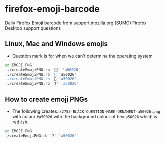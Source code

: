 # firefox-emoji-barcode
Daily Firefox Emoji barcode from support.mozilla.org (SUMO) Firefox Desktop support questions

## Linux, Mac and Windows emojis

* Question mark is for when we can't determine the operating system
```bash
cd EMOJI_PNG
../createEmojiPNG.rb '🪟' 'a50026'
../createEmojiPNG.rb '🐧 'a50026'
../createEmojiPNG.rb '🍎 'a50026'
../createEmojiPNG.rb '❓' 'a50026'
```

## How to create emoji PNGs

* The following creates: `x2753-BLACK-QUESTION-MARK-ORNAMENT-a50026.png` with colour `#a50026` with the background colour of hex `a50026` which is red-ish.
```bash
cd EMOJI_PNG
./createEmojiPNG.rb '❓' 'a50026'
``` 